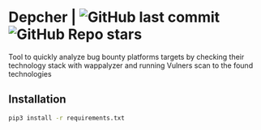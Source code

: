# Depcher | ![GitHub last commit](https://img.shields.io/github/last-commit/patuuh/Depcher) ![GitHub Repo stars](https://img.shields.io/github/stars/patuuh/depcher)

Tool to quickly analyze bug bounty platforms targets by checking their technology stack with wappalyzer and running Vulners scan to the found technologies

## Installation
```bash
pip3 install -r requirements.txt
```
